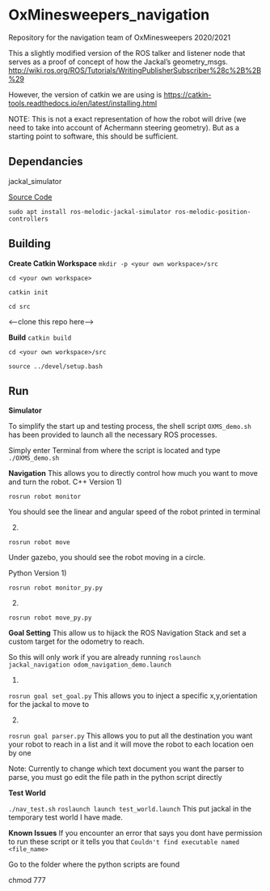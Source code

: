 # OxMinesweepers_navigation
Repository for the navigation team of OxMinesweepers 2020/2021


This a slightly modified version of the ROS talker and listener node that serves as a proof of concept of how the Jackal’s geometry_msgs.
http://wiki.ros.org/ROS/Tutorials/WritingPublisherSubscriber%28c%2B%2B%29

However, the version of catkin we are using is 
https://catkin-tools.readthedocs.io/en/latest/installing.html

NOTE: This is not a exact representation of how the robot will drive (we need to take into account of  Achermann steering geometry). But as a starting point to software, this should be sufficient.


## Dependancies
jackal_simulator

[Source Code](https://github.com/jackal/jackal_simulator)

`sudo apt install ros-melodic-jackal-simulator ros-melodic-position-controllers`

## Building

**Create Catkin Workspace**
`mkdir -p <your own workspace>/src`

`cd <your own workspace>`

`catkin init`

`cd src`

<--clone this repo here-->

**Build**
`catkin build`

`cd <your own workspace>/src`

`source ../devel/setup.bash`

## Run
**Simulator**

To simplify the start up and testing process, the shell script `OXMS_demo.sh` has been provided to launch all the necessary ROS processes.

Simply enter Terminal from where the script is located and type
`./OXMS_demo.sh`

**Navigation**
This allows you to directly control how much you want to move and turn the robot.
C++ Version
1)

`rosrun robot monitor`

You should see the linear and angular speed of the robot printed in terminal

2)

`rosrun robot move`

Under gazebo, you should see the robot moving in a circle.

Python Version
1)

`rosrun robot monitor_py.py`

2)

`rosrun robot move_py.py`

**Goal Setting**
This allow us to hijack the ROS Navigation Stack and set a custom target for the odometry to reach.

So this will only work if you are already running `roslaunch jackal_navigation odom_navigation_demo.launch`

1)
`rosrun goal set_goal.py`
This allows you to inject a specific x,y,orientation for the jackal to move to

2)
`rosrun goal parser.py`
This allows you to put all the destination you want your robot to reach in a list and it will move the robot to each location oen by one

Note: Currently to change which text document you want the parser to parse, you must go edit the file path in the python script directly

**Test World**

`./nav_test.sh`
`roslaunch launch test_world.launch`
This put jackal in the temporary test world I have made.


**Known Issues**
If you encounter an error that says you dont have permission to run these script or it tells you that `Couldn't find executable named <file_name>`

Go to the folder where the python scripts are found

chmod 777 <filename>

